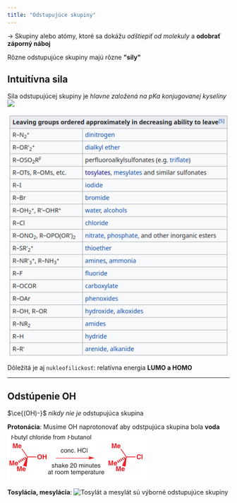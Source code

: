 ```yaml
---
title: "Odstupujúce skupiny"
---
```


-> Skupiny alebo atómy, ktoré sa dokážu *odštiepiť od molekuly* a **odobrať záporný náboj**

Rôzne odstupujúce skupiny majú rôzne **"sily"**

## Intuitívna sila
Sila odstupujúcej skupiny je *hlavne založená na pKa konjugovanej kyseliny*
![](attachments/sila_odstupujúcej_skupiny_tabulka.png)

![](attachments/odstupujuce_skupiny_sila.png)

Dôležitá je aj `nukleofilickosť`:
relatívna energia $\textbf{LUMO a HOMO}$

---

## Odstúpenie OH
$\ce{(OH)-}$ *nikdy nie je* odstupujúca skupina

**Protonácia**:
Musíme OH naprotonovať aby odstpujúca skupina bola **voda**
![](attachments/protonácia-OH-odstúpenie.png)

**Tosylácia, mesylácia**:
![Tosylát a mesylát sú výborné odstupujúce skupiny](attachments/tosylácia-alkoholov.png)